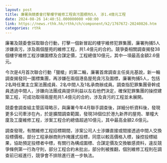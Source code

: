 ```yaml
---
layout: post
title: 廉署與競委會打擊樓宇維修工程貪污圍標拘5人　涉1.4億元工程
date: 2024-08-26 14:40:51.000000000 +08:00
link: https://news.rthk.hk/rthk/ch/component/k2/1767672-20240826.htm
categories: rthk
---
```


廉署及競委會採取聯合行動，打擊一個新冒起的樓宇維修犯罪集團，廉署拘捕5人涉嫌貪污，涉及兩個屋苑的維修工程，共1.4億元的合約。競爭委相關調查揭發38個樓宇維修工程涉嫌圍標及合謀定價，工程總值10億元，其中一項最高金額2.6億元。

今次是4月首次聯合行動「獵槍」的第二輪，廉署首席調查主任吳兆基說，新一輪調查揭發同一圍標集團，再涉嫌在兩個港島屋苑貪污及圍標，廉署拘捕5人，包括2名時任業主立案法團成員、2名中間人及1名承商辦成員。調查指犯罪集團骨幹成員透過中間人，涉嫌向法團成員提供利益以左右他們決定，確保犯罪集團的操控建築工程，可成功取得兩屋苑共1.4億元的合約，涉及貪污的工程並未展開。

競委會調查組主管區瑋略示，與廉署今年4月聯手調查後，詳細分析資料後，發現更多公司牽涉在內，於是擴闊調查範圍，發現38個位於港九新界的屋苑、單幢大廈及工廈維修工程，涉案工程合約總值超過10億元，其中最高金額2.6億元。

調查發現，有關維修工程招標期間，涉案公司人士涉嫌直接或間接透過中間人交換投標價格，部分工程承辦商則作掩護式投標，同意以較高價格入標，操控投標結果，協助預定投標者中標，有關行為構成圍標、合謀定價及交換敏感資料，違反競爭條例第一行為守則，部分工程合約未批出，部分則被推翻，個別維修工程則在調查前已經進行，競爭會不排除進行進一步執法。

